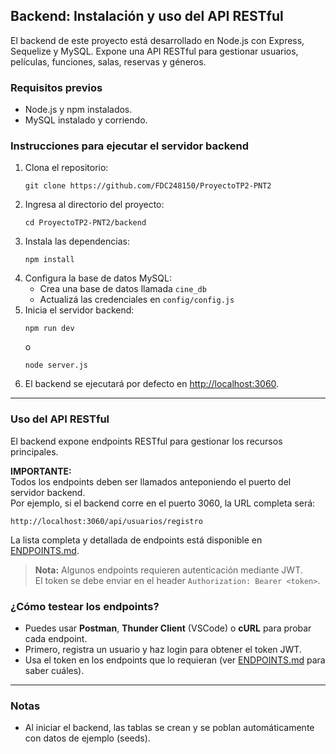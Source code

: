 ## Backend: Instalación y uso del API RESTful

El backend de este proyecto está desarrollado en Node.js con Express, Sequelize y MySQL. Expone una API RESTful para gestionar usuarios, películas, funciones, salas, reservas y géneros.

### Requisitos previos

- Node.js y npm instalados.
- MySQL instalado y corriendo.

### Instrucciones para ejecutar el servidor backend

1. Clona el repositorio:
   ```
   git clone https://github.com/FDC248150/ProyectoTP2-PNT2
   ```
2. Ingresa al directorio del proyecto:
   ```
   cd ProyectoTP2-PNT2/backend
   ```
3. Instala las dependencias:
   ```
   npm install
   ```
4. Configura la base de datos MySQL:
   - Crea una base de datos llamada `cine_db`
   - Actualizá las credenciales en `config/config.js`
5. Inicia el servidor backend:
   ```
   npm run dev
   ```
   o
   ```
   node server.js
   ```
6. El backend se ejecutará por defecto en [http://localhost:3060](http://localhost:3060).

---

### Uso del API RESTful

El backend expone endpoints RESTful para gestionar los recursos principales.

**IMPORTANTE:**  
Todos los endpoints deben ser llamados anteponiendo el puerto del servidor backend.  
Por ejemplo, si el backend corre en el puerto 3060, la URL completa será:

```
http://localhost:3060/api/usuarios/registro
```

La lista completa y detallada de endpoints está disponible en [ENDPOINTS.md](./ENDPOINTS.md).

> **Nota:** Algunos endpoints requieren autenticación mediante JWT.  
> El token se debe enviar en el header `Authorization: Bearer <token>`.

### ¿Cómo testear los endpoints?

- Puedes usar **Postman**, **Thunder Client** (VSCode) o **cURL** para probar cada endpoint.
- Primero, registra un usuario y haz login para obtener el token JWT.
- Usa el token en los endpoints que lo requieran (ver [ENDPOINTS.md](https://www.notion.so/ENDPOINTS.md) para saber cuáles).

---

### Notas

- Al iniciar el backend, las tablas se crean y se poblan automáticamente con datos de ejemplo (seeds).